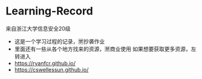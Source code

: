 # Learning-Record #
来自浙江大学信息安全20级
- 这是一个学习过程的记录，🈲抄袭作业
- 里面还有一些从各个地方找来的资源，🈲商业使用
如果想要获取更多资源，左转进入
- https://ryanfcr.github.io/
- https://cswellessun.github.io/
